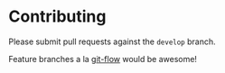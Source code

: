 Contributing
====

Please submit pull requests against the `develop` branch.

Feature branches a la [git-flow](https://github.com/nvie/gitflow) would
be awesome!

